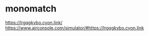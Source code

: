 # monomatch
https://lrgqgkvbo.cyon.link/  
https://www.airconsole.com/simulator/#https://lrgqgkvbo.cyon.link
